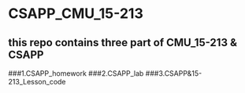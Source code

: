 # CSAPP_CMU_15-213
## this repo contains three part of CMU_15-213 & CSAPP
###1.CSAPP_homework
###2.CSAPP_lab
###3.CSAPP&15-213_Lesson_code
